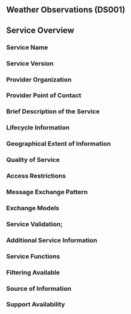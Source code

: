 ## Weather Observations (DS001)

## Service Overview

### Service Name
###	Service Version
###	Provider Organization
###	Provider Point of Contact
###	Brief Description of the Service
###	Lifecycle Information
###	Geographical Extent of Information
###	Quality of Service
###	Access Restrictions
###	Message Exchange Pattern
###	Exchange Models
###	Service Validation;
###	Additional Service Information
###	Service Functions
###	Filtering Available
###	Source of Information
###	Support Availability

